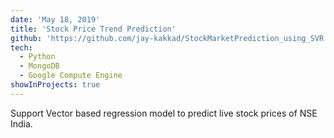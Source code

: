 ```yaml
---
date: 'May 18, 2019'
title: 'Stock Price Trend Prediction'
github: 'https://github.com/jay-kakkad/StockMarketPrediction_using_SVR'
tech:
  - Python
  - MongoDB
  - Google Compute Engine
showInProjects: true
---
```


Support Vector based regression model to predict live stock prices of NSE India.

